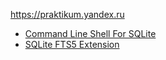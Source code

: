 https://praktikum.yandex.ru

* [Command Line Shell For SQLite](https://sqlite.org/cli.html)
* [SQLite FTS5 Extension](https://www.sqlite.org/fts5.html)
